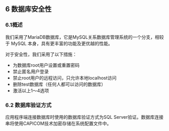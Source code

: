 ## 6 数据库安全性

### 6.1概述

我们采用了MariaDB数据库，它是MySQL关系数据库管理系统的一个分支，相较于 MySQL 本身，具有更丰富的功能及更优越的性能。

对于安全性，我们采用了以下措施：

- 为数据库root用户设置或重置密码
- 禁止匿名用户登录
- 禁止root用户的远程访问，只允许本地localhost访问
- 删除test数据库（任何人都可以访问的数据库）
- 激活以上1～4选项

### 6.2 数据库验证方式

应用程序端连接数据库时使用的数据库验证方式为SQL Server验证。数据库连接串将使用CAPICOM技术加密存储在系统配置文件中。